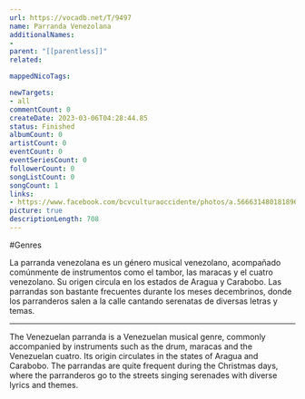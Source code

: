 ```yaml
---
url: https://vocadb.net/T/9497
name: Parranda Venezolana
additionalNames: 
- 
parent: "[[parentless]]"
related:

mappedNicoTags:

newTargets:
- all
commentCount: 0
createDate: 2023-03-06T04:28:44.85
status: Finished
albumCount: 0
artistCount: 0
eventCount: 0
eventSeriesCount: 0
followerCount: 0
songListCount: 0
songCount: 1
links: 
- https://www.facebook.com/bcvculturaoccidente/photos/a.566631480181896/1815519978626367
picture: true
descriptionLength: 708
---
```


#Genres

La parranda venezolana es un género musical venezolano, acompañado comúnmente de instrumentos como el tambor, las maracas y el cuatro venezolano. Su origen circula en los estados de Aragua y Carabobo. Las parrandas son bastante frecuentes durante los meses decembrinos, donde los parranderos salen a la calle cantando serenatas de diversas letras y temas.

---

The Venezuelan parranda is a Venezuelan musical genre, commonly accompanied by instruments such as the drum, maracas and the Venezuelan cuatro. Its origin circulates in the states of Aragua and Carabobo. The parrandas are quite frequent during the Christmas days, where the parranderos go to the streets singing serenades with diverse lyrics and themes.